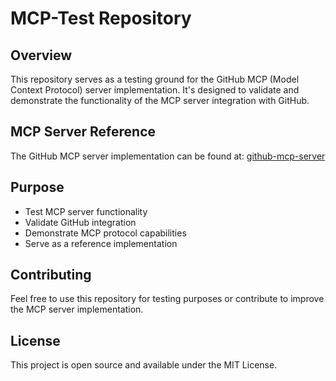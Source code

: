 # MCP-Test Repository

## Overview
This repository serves as a testing ground for the GitHub MCP (Model Context Protocol) server implementation. It's designed to validate and demonstrate the functionality of the MCP server integration with GitHub.

## MCP Server Reference
The GitHub MCP server implementation can be found at:
[github-mcp-server](https://github.com/modelcontextprotocol/servers/tree/main/src/github)

## Purpose
- Test MCP server functionality
- Validate GitHub integration
- Demonstrate MCP protocol capabilities
- Serve as a reference implementation

## Contributing
Feel free to use this repository for testing purposes or contribute to improve the MCP server implementation.

## License
This project is open source and available under the MIT License.